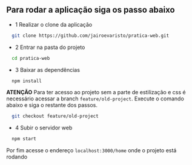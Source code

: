 ## Para rodar a aplicação siga os passo abaixo

- 1 Realizar o clone da aplicação

```bash
  git clone https://github.com/jairoevaristo/pratica-web.git
```

- 2 Entrar na pasta do projeto

```bash
  cd pratica-web
```

- 3 Baixar as dependências

```bash
  npm install
```

 **ATENÇÃO**
  Para ter acesso ao projeto sem a parte de estilização e css é necessário acessar a branch `feature/old-project`. Execute o comando abaixo e siga o restante dos passos.

```bash
  git checkout feature/old-project
``` 

- 4 Subir o servidor web

```bash
  npm start
``` 


Por fim acesse o endereço `localhost:3000/home` onde o projeto está rodando
